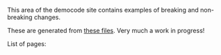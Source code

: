 This area of the democode site contains examples of breaking and
non-breaking changes.

These are generated from [these
files](https://github.com/jskeet/DemoCode/tree/master/Versioning/examples).
Very much a work in progress!

List of pages:
